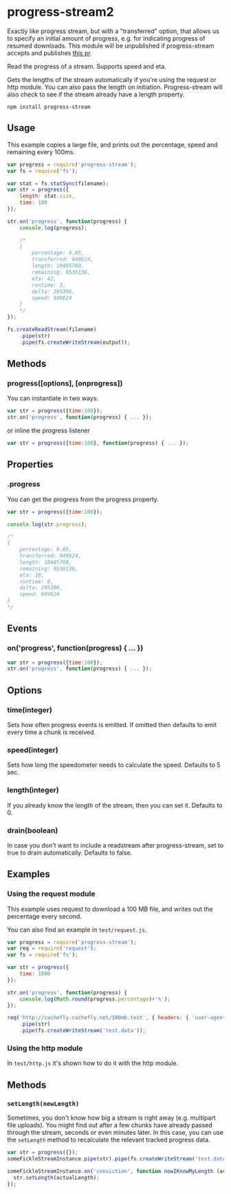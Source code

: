 # progress-stream2

Exactly like progress stream, but with a
"transferred" option, that allows us to specify
an initial amount of progress, e.g. for indicating
progress of resumed downloads. This module will be
unpublished if progress-stream accepts and publishes
[this pr](https://github.com/freeall/progress-stream/pull/11).

Read the progress of a stream. Supports speed and eta.

Gets the lengths of the stream automatically if you're using the request or http module. You can also pass the length on initiation. Progress-stream will also check to see if the stream already have a length property.

	npm install progress-stream

## Usage

This example copies a large file, and prints out the percentage, speed and remaining every 100ms.

```js
var progress = require('progress-stream');
var fs = require('fs');

var stat = fs.statSync(filename);
var str = progress({
	length: stat.size,
	time: 100
});

str.on('progress', function(progress) {
	console.log(progress);

	/*
	{
		percentage: 9.05,
		transferred: 949624,
		length: 10485760,
		remaining: 9536136,
		eta: 42,
		runtime: 3,
		delta: 295396,
		speed: 949624
	}
	*/
});

fs.createReadStream(filename)
	.pipe(str)
	.pipe(fs.createWriteStream(output));
```

## Methods

### progress([options], [onprogress])

You can instantiate in two ways:

``` js
var str = progress({time:100});
str.on('progress', function(progress) { ... });
```

or inline the progress listener

``` js
var str = progress({time:100}, function(progress) { ... });
```

## Properties

### .progress

You can get the progress from the progress property.

``` js
var str = progress({time:100});

console.log(str.progress);

/*
{
	percentage: 9.05,
	transferred: 949624,
	length: 10485760,
	remaining: 9536136,
	eta: 10,
	runtime: 0,
	delta: 295396,
	speed: 949624
}
*/
```

## Events

### on('progress', function(progress) { ... })

``` js
var str = progress({time:100});
str.on('progress', function(progress) { ... });
```

## Options

### time(integer)

Sets how often progress events is emitted. If omitted then defaults to emit every time a chunk is received.

### speed(integer)

Sets how long the speedometer needs to calculate the speed. Defaults to 5 sec.

### length(integer)

If you already know the length of the stream, then you can set it. Defaults to 0.

### drain(boolean)

In case you don't want to include a readstream after progress-stream, set to true to drain automatically. Defaults to false.

## Examples

### Using the request module

This example uses request to download a 100 MB file, and writes out the percentage every second.

You can also find an example in `test/request.js`.

``` js
var progress = require('progress-stream');
var req = require('request');
var fs = require('fs');

var str = progress({
	time: 1000
});

str.on('progress', function(progress) {
	console.log(Math.round(progress.percentage)+'%');
});

req('http://cachefly.cachefly.net/100mb.test', { headers: { 'user-agent': 'test' }})
	.pipe(str)
	.pipe(fs.createWriteStream('test.data'));
```

### Using the http module

In `test/http.js` it's shown how to do it with the http module.


## Methods


### `setLength(newLength)`

Sometimes, you don't know how big a stream is right away (e.g. multipart file uploads).  You might find out after a few chunks have already passed through the stream, seconds or even minutes later.  In this case, you can use the `setLength` method to recalculate the relevant tracked progress data.

```js
var str = progress({});
someFickleStreamInstance.pipe(str).pipe(fs.createWriteStream('test.data'));

someFickleStreamInstance.on('conviction', function nowIKnowMyLength (actualLength) {
  str.setLength(actualLength);
});
```
